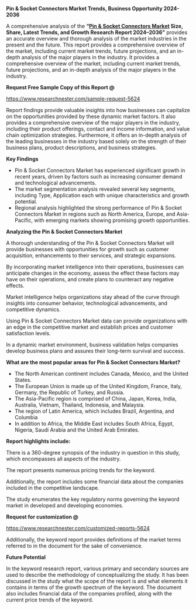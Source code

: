 ﻿**Pin & Socket Connectors Market Trends, Business Opportunity 2024-2036**

A comprehensive analysis of the **“[Pin & Socket Connectors Market](https://www.researchnester.com/reports/pin-and-socket-connectors-market/5624) Size, Share, Latest Trends, and Growth Research Report 2024–2036”** provides an accurate overview and thorough analysis of the market industries in the present and the future. This report provides a comprehensive overview of the market, including current market trends, future projections, and an in-depth analysis of the major players in the industry. It provides a comprehensive overview of the market, including current market trends, future projections, and an in-depth analysis of the major players in the industry.

**Request Free Sample Copy of this Report @**

<https://www.researchnester.com/sample-request-5624> 

Report findings provide valuable insights into how businesses can capitalize on the opportunities provided by these dynamic market factors. It also provides a comprehensive overview of the major players in the industry, including their product offerings, contact and income information, and value chain optimization strategies. Furthermore, it offers an in-depth analysis of the leading businesses in the industry based solely on the strength of their business plans, product descriptions, and business strategies. 

**Key Findings**

- Pin & Socket Connectors Market has experienced significant growth in recent years, driven by factors such as increasing consumer demand and technological advancements.
- The market segmentation analysis revealed several key segments, including Type, Application  each with unique characteristics and growth potential.
- Regional analysis highlighted the strong performance of Pin & Socket Connectors Market in regions such as North America, Europe, and Asia-Pacific, with emerging markets showing promising growth opportunities.

**Analyzing the Pin & Socket Connectors Market**

A thorough understanding of the Pin & Socket Connectors Market will provide businesses with opportunities for growth such as customer acquisition, enhancements to their services, and strategic expansions.

By incorporating market intelligence into their operations, businesses can anticipate changes in the economy, assess the effect these factors may have on their operations, and create plans to counteract any negative effects.

Market intelligence helps organizations stay ahead of the curve through insights into consumer behavior, technological advancements, and competitive dynamics.

Using Pin & Socket Connectors Market data can provide organizations with an edge in the competitive market and establish prices and customer satisfaction levels.

In a dynamic market environment, business validation helps companies develop business plans and assures their long-term survival and success.

**What are the most popular areas for Pin & Socket Connectors Market?**

- The North American continent includes Canada, Mexico, and the United States.
- The European Union is made up of the United Kingdom, France, Italy, Germany, the Republic of Turkey, and Russia.
- The Asia-Pacific region is comprised of China, Japan, Korea, India, Australia, Vietnam, Thailand, Indonesia, and Malaysia.
- The region of Latin America, which includes Brazil, Argentina, and Columbia
- In addition to Africa, the Middle East includes South Africa, Egypt, Nigeria, Saudi Arabia and the United Arab Emirates.

**Report highlights include:**

There is a 360-degree synopsis of the industry in question in this study, which encompasses all aspects of the industry.

The report presents numerous pricing trends for the keyword.

Additionally, the report includes some financial data about the companies included in the competitive landscape.

The study enumerates the key regulatory norms governing the keyword market in developed and developing economies.

**Request for customization @**

<https://www.researchnester.com/customized-reports-5624>   

Additionally, the keyword report provides definitions of the market terms referred to in the document for the sake of convenience. 

**Future Potential**

In the keyword research report, various primary and secondary sources are used to describe the methodology of conceptualizing the study. It has been discussed in the study what the scope of the report is and what elements it contains in terms of the growth spectrum of the keyword. The document also includes financial data of the companies profiled, along with the current price trends of the keyword. 


